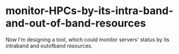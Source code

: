 # monitor-HPCs-by-its-intra-band-and-out-of-band-resources
Now I'm designing a tool, which could monitor servers' status by its intraband and outofband resources.
